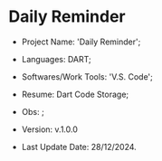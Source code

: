 # Daily Reminder

- Project Name: 'Daily Reminder';
- Languages: DART;
- Softwares/Work Tools: 'V.S. Code';
- Resume: Dart Code Storage;
- Obs: ;
- Version: v.1.0.0

- Last Update Date: 28/12/2024.

##